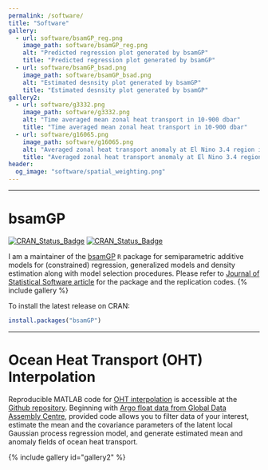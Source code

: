 ```yaml
---
permalink: /software/
title: "Software"
gallery:
  - url: software/bsamGP_reg.png
    image_path: software/bsamGP_reg.png
    alt: "Predicted regression plot generated by bsamGP"
    title: "Predicted regression plot generated by bsamGP"
  - url: software/bsamGP_bsad.png
    image_path: software/bsamGP_bsad.png
    alt: "Estimated desnsity plot generated by bsamGP"
    title: "Estimated desnsity plot generated by bsamGP"
gallery2:
  - url: software/g3332.png
    image_path: software/g3332.png
    alt: "Time averaged mean zonal heat transport in 10-900 dbar"
    title: "Time averaged mean zonal heat transport in 10-900 dbar"
  - url: software/g16065.png
    image_path: software/g16065.png
    alt: "Averaged zonal heat transport anomaly at El Nino 3.4 region in 10-900 dbar"
    title: "Averaged zonal heat transport anomaly at El Nino 3.4 region in 10-900 dbar"    
header:
  og_image: "software/spatial_weighting.png"
---
```



---

# bsamGP

[![CRAN_Status_Badge](https://www.r-pkg.org/badges/version/bsamGP)](https://CRAN.R-project.org/package=bsamGP)
[![CRAN_Status_Badge](https://cranlogs.r-pkg.org/badges/grand-total/bsamGP)](https://CRAN.R-project.org/package=bsamGP)

I am a maintainer of the [bsamGP](https://cran.r-project.org/package=bsamGP) `R` package for semiparametric additive models for (constrained) regression, generalized models and density estimation along with model selection procedures. Please refer to [Journal of Statistical Software article](https://www.jstatsoft.org/article/view/v090i10) for the package and the replication codes.
{% include gallery %}

To install the latest release on CRAN:

```r
install.packages("bsamGP")
```


---


# Ocean Heat Transport (OHT) Interpolation

Reproducible MATLAB code for [OHT interpolation](https://arxiv.org/abs/2105.09707) is accessible at the [Github repository](https://github.com/beomjopark/OHT_analysis). Beginning with [Argo float data from Global Data Assembly Centre](https://www.seanoe.org/data/00311/42182/), provided code allows you to filter data of your interest, estimate the mean and the covariance parameters of the latent local Gaussian process regression model, and generate estimated mean and anomaly fields of ocean heat transport.

{% include gallery id="gallery2" %}

<!-- 

I've collected convenience functions that I've written to address issues I frequently confront in my work into a personal R package called [RWmisc](https://CRAN.R-project.org/package=RWmisc). It includes functions for:

- Managing multiple different projections for cross-national spatial data
- Converting latitude-longitude data in archaic forms (degrees, minutes, seconds)
- Correcting for overlapping polygons when aggregating raster data to polygons
- My custom minimal ggplot2 theme

![](/images/software/spatial_weighting.png)

To install the latest release on CRAN:

```r
install.packages("RWmisc")
```

The latest [development version](https://github.com/jayrobwilliams/RWmisc) on GitHub can be installed with:

```r
library(remotes)
install_github("jayrobwilliams/RWmisc")
```

# Other resources

I also have a number of other software resources focused on making computation and academic life easier:

- [The template](https://github.com/jayrobwilliams/JobMarket) I use for my academic job market materials
    - Fill in school/position information in one file and it populates to all statements
    - Generate summary statistics from teaching evaluations and integrate into statements
    - Combine multiple teaching evaluations into a single portfolio document
    - Do all of this programmatically with GNU Make!
- [The template](https://github.com/jayrobwilliams/UNC-Dissertation-Template) I used for my dissertation
    - This satisfied the formatting requirements at UNC in 2019
    - Some tweaking likely required to use at another institution or in the future
- [Scripts](https://github.com/jayrobwilliams/Teaching) that I use to save time on various teaching-related tasks like grading
- [Functions](https://github.com/jayrobwilliams/ComputerVision) for extracting still frames from videos and information from images in Python using OpenCV
- [Compiling OpenCV](/files/html/OpenCV_Install.html) from source for Anaconda virtual environments instead of Homebrew ones or system Python installations
 -->
